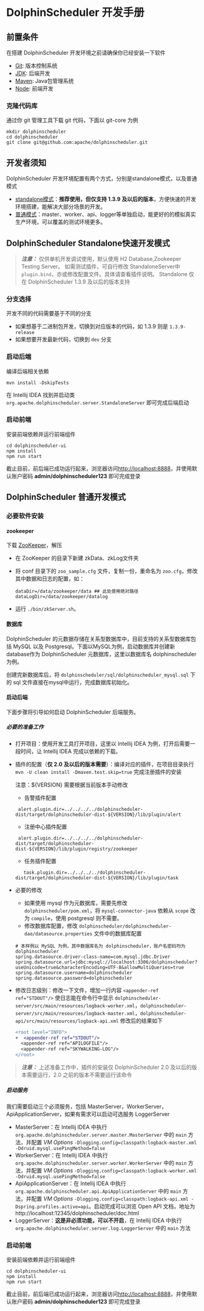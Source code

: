 # DolphinScheduler 开发手册

## 前置条件

在搭建 DolphinScheduler 开发环境之前请确保你已经安装一下软件

* [Git](https://git-scm.com/downloads): 版本控制系统
* [JDK](https://www.oracle.com/technetwork/java/javase/downloads/index.html): 后端开发
* [Maven](http://maven.apache.org/download.cgi): Java包管理系统
* [Node](https://nodejs.org/en/download): 前端开发

### 克隆代码库

通过你 git 管理工具下载 git 代码，下面以 git-core 为例

```shell
mkdir dolphinscheduler
cd dolphinscheduler
git clone git@github.com:apache/dolphinscheduler.git
```

## 开发者须知

DolphinScheduler 开发环境配置有两个方式，分别是standalone模式，以及普通模式

* [standalone模式](#dolphinscheduler-standalone快速开发模式)：**推荐使用，但仅支持 1.3.9 及以后的版本**，方便快速的开发环境搭建，能解决大部分场景的开发。
* [普通模式](#dolphinscheduler-普通开发模式)：master、worker、api、logger等单独启动，能更好的的模拟真实生产环境，可以覆盖的测试环境更多。

## DolphinScheduler Standalone快速开发模式

> **_注意：_** 仅供单机开发调试使用，默认使用 H2 Database,Zookeeper Testing Server。
> 如需测试插件，可自行修改 StandaloneServer中`plugin.bind`，亦或修改配置文件。具体请查看插件说明。
> Standalone 仅在 DolphinScheduler 1.3.9 及以后的版本支持

### 分支选择

开发不同的代码需要基于不同的分支

* 如果想基于二进制包开发，切换到对应版本的代码，如 1.3.9 则是 `1.3.9-release`
* 如果想要开发最新代码，切换到 `dev` 分支

### 启动后端

编译后端相关依赖

```shell
mvn install -DskipTests
```

在 Intellij IDEA 找到并启动类 `org.apache.dolphinscheduler.server.StandaloneServer` 即可完成后端启动

### 启动前端

安装前端依赖并运行前端组件

```shell
cd dolphinscheduler-ui
npm install
npm run start
```

截止目前，前后端已成功运行起来，浏览器访问[http://localhost:8888](http://localhost:8888)，并使用默认账户密码 **admin/dolphinscheduler123** 即可完成登录

## DolphinScheduler 普通开发模式

### 必要软件安装

#### zookeeper

下载 [ZooKeeper](https://www.apache.org/dyn/closer.lua/zookeeper/zookeeper-3.6.3)，解压

* 在 ZooKeeper 的目录下新建 zkData、zkLog文件夹
* 将 conf 目录下的 `zoo_sample.cfg` 文件，复制一份，重命名为 `zoo.cfg`，修改其中数据和日志的配置，如：

    ```shell
    dataDir=/data/zookeeper/data ## 此处使用绝对路径
    dataLogDir=/data/zookeeper/datalog
    ```

* 运行 `./bin/zkServer.sh`。

#### 数据库

DolphinScheduler 的元数据存储在关系型数据库中，目前支持的关系型数据库包括 MySQL 以及 Postgresql。下面以MySQL为例，启动数据库并创建新database作为 DolphinScheduler 元数据库，这里以数据库名 dolphinscheduler 为例。

创建完新数据库后，将 `dolphinscheduler/sql/dolphinscheduler_mysql.sql` 下的 sql 文件直接在mysql中运行，完成数据库初始化。

#### 启动后端

下面步骤将引导如何启动 DolphinScheduler 后端服务。

##### 必要的准备工作

* 打开项目：使用开发工具打开项目，这里以 Intellij IDEA 为例，打开后需要一段时间，让 Intellij IDEA 完成以依赖的下载。
  
* 插件的配置（**仅 2.0 及以后的版本需要**）：编译对应的插件，在项目目录执行 `mvn -U clean install -Dmaven.test.skip=true` 完成注册插件的安装

  注意：${VERSION} 需要根据当前版本手动修改
  
  * 告警插件配置
  ```alert.properties
   alert.plugin.dir=../../../../dolphinscheduler-dist/target/dolphinscheduler-dist-${VERSION}/lib/plugin/alert	
  ```
  * 注册中心插件配置
  ```registry.properties
   alert.plugin.dir=../../../../dolphinscheduler-dist/target/dolphinscheduler-dist-${VERSION}/lib/plugin/registry/zookeeper	
  ```
  * 任务插件配置
  ```worker.properties
     task.plugin.dir=../../../../dolphinscheduler-dist/target/dolphinscheduler-dist-${VERSION}/lib/plugin/task	
  ```
* 必要的修改
  * 如果使用 mysql 作为元数据库，需要先修改 `dolphinscheduler/pom.xml`，将 `mysql-connector-java` 依赖从 `scope` 改为 `compile`，使用 postgresql 则不需要。
  * 修改数据库配置，修改 `dolphinscheduler/dolphinscheduler-dao/datasource.properties` 文件中的数据库配置

  ```properties
  # 本样例以 MySQL 为例，其中数据库名为 dolphinscheduler，账户名密码均为 dolphinscheduler
  spring.datasource.driver-class-name=com.mysql.jdbc.Driver
  spring.datasource.url=jdbc:mysql://localhost:3306/dolphinscheduler?useUnicode=true&characterEncoding=UTF-8&allowMultiQueries=true
  spring.datasource.username=dolphinscheduler
  spring.datasource.password=dolphinscheduler
  ```

* 修改日志级别：修改一下文件，增加一行内容 `<appender-ref ref="STDOUT"/>` 使日志能在命令行中显示 `dolphinscheduler-server/src/main/resources/logback-worker.xml`，`dolphinscheduler-server/src/main/resources/logback-master.xml`，`dolphinscheduler-api/src/main/resources/logback-api.xml` 修改后的结果如下

  ```diff
  <root level="INFO">
  +  <appender-ref ref="STDOUT"/>
    <appender-ref ref="APILOGFILE"/>
    <appender-ref ref="SKYWALKING-LOG"/>
  </root>
  ```

> **_注意：_** 上述准备工作中，插件的安装仅 DolphinScheduler 2.0 及以后的版本需要运行，2.0 之前的版本不需要运行该命令

##### 启动服务

我们需要启动三个必须服务，包括 MasterServer，WorkerServer，ApiApplicationServer，如果有需求可以启动可选服务 LoggerServer

* MasterServer：在 Intellij IDEA 中执行 `org.apache.dolphinscheduler.server.master.MasterServer` 中的 `main` 方法，并配置 *VM Options* `-Dlogging.config=classpath:logback-master.xml -Ddruid.mysql.usePingMethod=false`
* WorkerServer：在 Intellij IDEA 中执行 `org.apache.dolphinscheduler.server.worker.WorkerServer` 中的 `main` 方法，并配置 *VM Options* `-Dlogging.config=classpath:logback-worker.xml -Ddruid.mysql.usePingMethod=false`
* ApiApplicationServer：在 Intellij IDEA 中执行 `org.apache.dolphinscheduler.api.ApiApplicationServer` 中的 `main` 方法，并配置 *VM Options* `-Dlogging.config=classpath:logback-api.xml -Dspring.profiles.active=api`。启动完成可以浏览 Open API 文档，地址为 http://localhost:12345/dolphinscheduler/doc.html
* LoggerServer：**这是非必须功能，可以不开启**，在 Intellij IDEA 中执行 `org.apache.dolphinscheduler.server.log.LoggerServer` 中的 `main` 方法

### 启动前端

安装前端依赖并运行前端组件

```shell
cd dolphinscheduler-ui
npm install
npm run start
```

截止目前，前后端已成功运行起来，浏览器访问[http://localhost:8888](http://localhost:8888)，并使用默认账户密码 **admin/dolphinscheduler123** 即可完成登录
